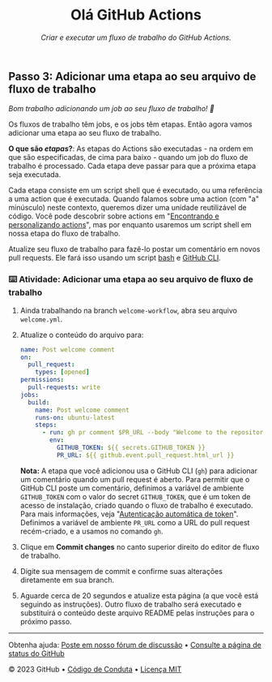 <header>

# Olá GitHub Actions

_Criar e executar um fluxo de trabalho do GitHub Actions._

</header>

## Passo 3: Adicionar uma etapa ao seu arquivo de fluxo de trabalho

_Bom trabalho adicionando um job ao seu fluxo de trabalho! :dancer:_

Os fluxos de trabalho têm jobs, e os jobs têm etapas. Então agora vamos adicionar uma etapa ao seu fluxo de trabalho.

**O que são _etapas_?**: As etapas do Actions são executadas - na ordem em que são especificadas, de cima para baixo - quando um job do fluxo de trabalho é processado. Cada etapa deve passar para que a próxima etapa seja executada.

Cada etapa consiste em um script shell que é executado, ou uma referência a uma action que é executada. Quando falamos sobre uma action (com "a" minúsculo) neste contexto, queremos dizer uma unidade reutilizável de código. Você pode descobrir sobre actions em "[Encontrando e personalizando actions](https://docs.github.com/pt/actions/learn-github-actions/finding-and-customizing-actions)", mas por enquanto usaremos um script shell em nossa etapa do fluxo de trabalho.

Atualize seu fluxo de trabalho para fazê-lo postar um comentário em novos pull requests. Ele fará isso usando um script [bash](https://en.wikipedia.org/wiki/Bash_%28Unix_shell%29) e [GitHub CLI](https://cli.github.com/).

### :keyboard: Atividade: Adicionar uma etapa ao seu arquivo de fluxo de trabalho

1. Ainda trabalhando na branch `welcome-workflow`, abra seu arquivo `welcome.yml`.
1. Atualize o conteúdo do arquivo para:

   ```yaml copy
   name: Post welcome comment
   on:
     pull_request:
       types: [opened]
   permissions:
     pull-requests: write
   jobs:
     build:
       name: Post welcome comment
       runs-on: ubuntu-latest
       steps:
         - run: gh pr comment $PR_URL --body "Welcome to the repository!"
           env:
             GITHUB_TOKEN: ${{ secrets.GITHUB_TOKEN }}
             PR_URL: ${{ github.event.pull_request.html_url }}
   ```

   **Nota:** A etapa que você adicionou usa o GitHub CLI (`gh`) para adicionar um comentário quando um pull request é aberto. Para permitir que o GitHub CLI poste um comentário, definimos a variável de ambiente `GITHUB_TOKEN` com o valor do secret `GITHUB_TOKEN`, que é um token de acesso de instalação, criado quando o fluxo de trabalho é executado. Para mais informações, veja "[Autenticação automática de token](https://docs.github.com/pt/actions/security-guides/automatic-token-authentication)". Definimos a variável de ambiente `PR_URL` como a URL do pull request recém-criado, e a usamos no comando `gh`.
   
1. Clique em **Commit changes** no canto superior direito do editor de fluxo de trabalho.
1. Digite sua mensagem de commit e confirme suas alterações diretamente em sua branch.
1. Aguarde cerca de 20 segundos e atualize esta página (a que você está seguindo as instruções). Outro fluxo de trabalho será executado e substituirá o conteúdo deste arquivo README pelas instruções para o próximo passo.

<footer>

---

Obtenha ajuda: [Poste em nosso fórum de discussão](https://github.com/orgs/skills/discussions/categories/hello-github-actions) &bull; [Consulte a página de status do GitHub](https://www.githubstatus.com/)

&copy; 2023 GitHub &bull; [Código de Conduta](https://www.contributor-covenant.org/version/2/1/code_of_conduct/code_of_conduct.md) &bull; [Licença MIT](https://gh.io/mit)

</footer>
